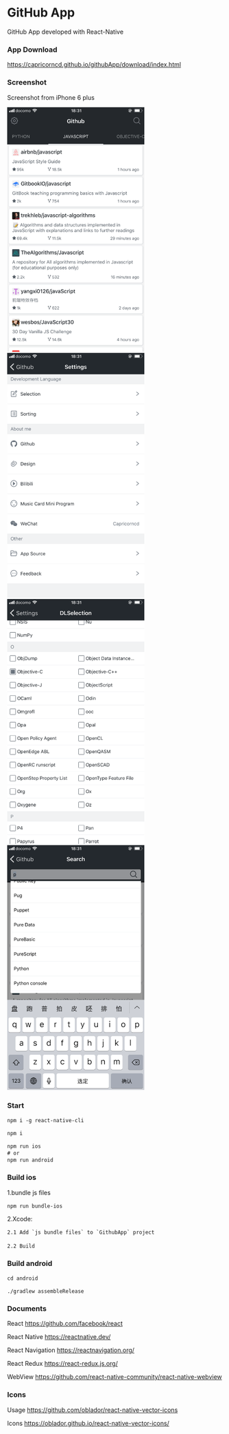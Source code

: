 # GitHub App

GitHub App developed with React-Native

### App Download

https://capricorncd.github.io/githubApp/download/index.html

### Screenshot

Screenshot from iPhone 6 plus

<img src="./download/screenshot001.png" width="320"/>
<img src="./download/screenshot002.png" width="320"/>
<img src="./download/screenshot003.png" width="320"/>
<img src="./download/screenshot004.png" width="320"/>

### Start

```
npm i -g react-native-cli
```

```
npm i
```

```
npm run ios
# or
npm run android
```

### Build ios

1.bundle js files

```
npm run bundle-ios
```

2.Xcode: 

    2.1 Add `js bundle files` to `GithubApp` project

    2.2 Build
    
### Build android

```
cd android
```

```
./gradlew assembleRelease
```

### Documents

React https://github.com/facebook/react

React Native https://reactnative.dev/

React Navigation https://reactnavigation.org/

React Redux https://react-redux.js.org/

WebView https://github.com/react-native-community/react-native-webview

### Icons

Usage https://github.com/oblador/react-native-vector-icons

Icons https://oblador.github.io/react-native-vector-icons/

